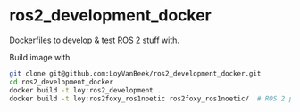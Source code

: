 # ros2_development_docker
Dockerfiles to develop &amp; test ROS 2 stuff with.

Build image with

```bash
git clone git@github.com:LoyVanBeek/ros2_development_docker.git
cd ros2_development_docker
docker build -t loy:ros2_development .
docker build -t loy:ros2foxy_ros1noetic ros2foxy_ros1noetic/  # ROS 2 plus ROS 1
```